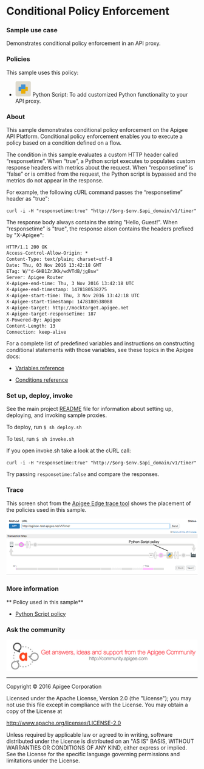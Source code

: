 # Conditional Policy Enforcement

### Sample use case

Demonstrates conditional policy enforcement in an API proxy.

### Policies 

This sample uses this policy: 

* ![alt text](../../images/icon_policy_python.jpg "Python Script policy") Python Script: To add customized Python functionality to your API proxy.


### About

This sample demonstrates conditional policy enforcement on the Apigee API Platform.  Conditional policy enforcement enables you to execute a policy based on a condition defined on a flow.

The condition in this sample evaluates a custom HTTP header called “responsetime”. When “true”, a Python script executes to populates custom response headers with metrics about the request. When “responsetime” is “false” or is omitted from the request, the Python script is bypassed and the metrics do not appear in the response.

For example, the following cURL command passes the “responsetime” header as "true": 

`curl -i -H "responsetime:true" "http://$org-$env.$api_domain/v1/timer"`

The response body always contains the string "Hello, Guest!". When “responsetime” is "true", the response alson contains the headers prefixed by "X-Apigee":

```
HTTP/1.1 200 OK
Access-Control-Allow-Origin: *
Content-Type: text/plain; charset=utf-8
Date: Thu, 03 Nov 2016 13:42:18 GMT
ETag: W/"d-GHB1ZrJKk/wdVTdB/jgBsw"
Server: Apigee Router
X-Apigee-end-time: Thu, 3 Nov 2016 13:42:18 UTC
X-Apigee-end-timestamp: 1478180538275
X-Apigee-start-time: Thu, 3 Nov 2016 13:42:18 UTC
X-Apigee-start-timestamp: 1478180538088
X-Apigee-target: http://mocktarget.apigee.net
X-Apigee-target-responseTime: 187
X-Powered-By: Apigee
Content-Length: 13
Connection: keep-alive
```

For a complete list of predefined variables and instructions on constructing conditional statements with those variables, see these topics in the Apigee docs:

* [Variables reference](http://docs.apigee.com/api-services/reference/variables-reference)

* [Conditions reference](http://docs.apigee.com/api-services/reference/conditions-reference)


### Set up, deploy, invoke

See the main project [README](../../README.md) file for information about setting up, deploying, and invoking sample proxies. 

To deploy, run `$ sh deploy.sh`

To test, run `$ sh invoke.sh`

If you open invoke.sh take a look at the cURL call:

`curl -i -H "responsetime:true" "http://$org-$env.$api_domain/v1/timer"`

Try passing `responsetime:false` and compare the responses.


### Trace

This screen shot from the [Apigee Edge trace tool](http://apigee.com/docs/api-services/content/using-trace-tool-0) shows the placement of the policies used in this sample. 

![alt text](../../images/python-script-trace.png) 


### More information

** Policy used in this sample**

* [Python Script policy](http://docs.apigee.com/api-services/reference/python-script-policy)


### Ask the community

[![alt text](../../images/apigee-community.png "Apigee Community is a great place to ask questions and find answers about developing API proxies. ")](https://community.apigee.com?via=github)

---

Copyright © 2016 Apigee Corporation

Licensed under the Apache License, Version 2.0 (the "License"); you may not use
this file except in compliance with the License. You may obtain a copy
of the License at

http://www.apache.org/licenses/LICENSE-2.0

Unless required by applicable law or agreed to in writing, software
distributed under the License is distributed on an "AS IS" BASIS,
WITHOUT WARRANTIES OR CONDITIONS OF ANY KIND, either express or implied.
See the License for the specific language governing permissions and
limitations under the License.
